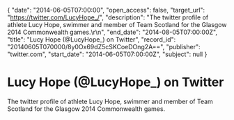 {
  "date": "2014-06-05T07:00:00", 
  "open_access": false, 
  "target_url": "https://twitter.com/LucyHope_/", 
  "description": "The twitter profile of athlete Lucy Hope, swimmer and member of Team Scotland for the Glasgow 2014 Commonwealth games.\r\n", 
  "end_date": "2014-08-05T07:00:00Z", 
  "title": "Lucy Hope (@LucyHope_) on Twitter", 
  "record_id": "20140605T070000/8y0Ox69dZ5cSKCoeDOng2A==", 
  "publisher": "twitter.com", 
  "start_date": "2014-06-05T07:00:00Z", 
  "subject": null
}

# Lucy Hope (@LucyHope_) on Twitter

The twitter profile of athlete Lucy Hope, swimmer and member of Team Scotland for the Glasgow 2014 Commonwealth games.
